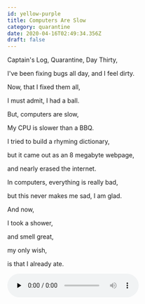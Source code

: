 ```yaml
---
id: yellow-purple
title: Computers Are Slow
category: quarantine
date: 2020-04-16T02:49:34.356Z
draft: false
---
```


Captain's Log, Quarantine, Day Thirty,

I've been fixing bugs all day, and I feel dirty.

Now, that I fixed them all,

I must admit, I had a ball.

But, computers are slow,

My CPU is slower than a BBQ.

I tried to build a rhyming dictionary,

but it came out as an 8 megabyte webpage,

and nearly erased the internet.

In computers, everything is really bad,

but this never makes me sad, I am glad.

And now,

I took a shower,

and smell great,

my only wish,

is that I already ate.

<audio controls="" preload="none" class="rounded"><source src="poems/day30.mp3" type="audio/mpeg"></audio>